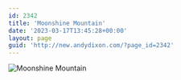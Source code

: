 ```yaml
---
id: 2342
title: 'Moonshine Mountain'
date: '2023-03-17T13:45:28+00:00'
layout: page
guid: 'http://new.andydixon.com/?page_id=2342'
---
```


![Moonshine Mountain](https://i0.wp.com/assets.g8x2.ldn.idrivee2-23.com/posters/Moonshine%20Mountain%2001.jpg?w=1200&ssl=1 "Moonshine Mountain")